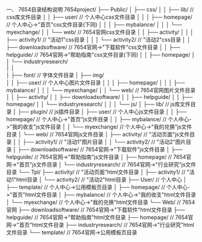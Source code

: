 一、 7654目录结构说明
7654project/
├── Public/
│   ├── css/
│	│	├── lib/						// css库文件目录
│	│	├── user/					// 个人中心css文件目录
│	│	│	├── homepage/				// 个人中心->"首页"css文件目录(下同)
│	│	│	├── mybalance/
│	│	│	└── myexchange/
│	│	└── web/					// 7654官网css文件目录
│	│		├── activity/
│	│		│	├── activity1/			// "活动1"css目录
│	│		│	└── activity2/			// "活动2"css目录
│	│		├── downloadsoftware/		// 7654官网->"下载软件"css文件目录
│	│		├── helpguide/				// 7654官网->"帮助指南"css文件目录(下同)
│	│		├── homepage/
│	│		└── industryresearch/		
│	│  
│   ├── font/							// 字体文件目录
│   ├── img/							
│	│	├── user/					// 个人中心图片文件目录
│	│	│	├── homepage/
│	│	│	├── mybalance/
│	│	│	└── myexchange/
│	│	└── web/					// 7654官网图片文件目录
│	│		├── activity/
│	│		├── downloadsoftware/
│	│		├── helpguide/
│	│		├── homepage/
│	│		└── industryresearch/
│	│ 
│   └── js/
│		├── lib/						// js库文件目录
│		├── plugin/						// js插件目录
│		├── user/					// 个人中心js文件目录
│		│	├── homepage/				// 个人中心->"首页"js文件目录
│		│	├── mybalance/				// 个人中心->"我的收支"js文件目录
│		│	└── myexchange/				// 个人中心->"我的兑换"js文件目录
│		└── web/						// 7654官网js文件目录
│			├── activity/				// "活动页面"js文件目录
│			│	├── activity1/			// "活动1"图片目录
│			│	└── activity2/			// "活动2"图片目录
│			├── downloadsoftware/		// 7654官网->"下载软件"js文件目录
│			├── helpguide/				// 7654官网->"帮助指南"js文件目录
│			├── homepage/				// 7654官网->"首页"js文件目录
│			└── industryresearch/		// 7654官网->"行业研究"js文件目录
└── Tpl/
	├── activity/					// "活动页面"html文件目录
	│	├── activity1/					// "活动1"html目录
	│	└── activity2/					// "活动2"html目录
    ├── User/ 						// 个人中心
    │ 	├── template/					// 个人中心->公用模板页目录
    │ 	├── homepage/					// 个人中心->"首页"html文件目录
    │ 	├── mybalance/					// 个人中心->"我的收支"html文件目录
    │ 	└── myexchange/					// 个人中心->"我的兑换"html文件目录
    └── Web/							// 7654官网
		├── downloadsoftware/			// 7654官网->"下载软件"html文件目录
		├── helpguide/					// 7654官网->"帮助指南"html文件目录
		├── homepage/					// 7654官网->"首页"html文件目录
		├── industryresearch/			// 7654官网->"行业研究"html文件目录
     	└── template/					// 7654官网->公用模板页目录
		